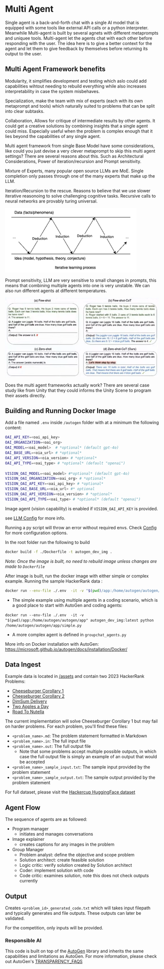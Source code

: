# Multi Agent

Single agent is a back-and-forth chat with a single AI model that is equipped with some tools like external API calls or a python interpreter. Meanwhile Multi-agent is built by several agnets with different metaprompts and uniquee tools. Multi-agent let the agents chat with each other before responding with the user. The idea here is to give a better context for the agent and let them to give feedback by themselves before returning its output to the user.

## Multi Agent Framework benefits

Modularity, it simplifies development and testing which aslo could add capabilities wihtout needing to rebuild everything while also increases interpretability in case the system misbehaves.

Specialization, make the team with mix of experts (each with its own metaprompt and tools) which naturally suited to problems that can be split into clear subtasks.

Collaboration, Allows for critique of intermediate results by other agents. It could get a creative solutions by combining insights that a single agent could miss. Especially useful when the problem is complex enough that it lies beyond the capabilities of any single agent.

Multi agent framework from single Base Model have some considerations, like could you just devise a very clever metaprompt to skip this multi agent settings? There are several reasons about this. Such as Architectural Considerations, Power of iteration/recursion and Prompt sensitivity.

Mixture of Experts, many popular open source LLMs are MoE. Single completion only passes through one of the many experts that make up the LLM.

Iteration/Recursion to the rescue. Reasons to believe that we use slower iterative reasonoing to solve challenging cognitive tasks. Recursive calls to neural networks are provably turing universal.

![diagram](diagrams/diagram1.png)

Prompt sensitivity, LLM are very sensitive to small changes in prompts, this means that combining multiple agents into one is very unstable. We can also run different agents at different temperatures.

![image](diagrams/image.png)

Does the multi agent frameworks actually work? There are several case study like from Unity that they could informs the Unity Scene to program their assets directly.

## Building and Running Docker Image

Add a file named `.env` inside `/autogen` folder with at a minimum the following content:

```bash
OAI_API_KEY=<oai_api_key> 
OAI_ORGANIZATION=<oai_org>
OAI_MODEL=<oai_model>  # *optional* (default gpt-4o) 
OAI_BASE_URL=<oia_url> # *optional* 
OAI_API_VERSION=<oia_version> # *optional*
OAI_API_TYPE=<oai_type> # *optional* (default "openai")

VISION_OAI_MODEL=<oai_model> #*optional* (default gpt-4o) 
VISION_OAI_ORGANIZATION=<oai_org> # *optional* 
VISION_OAI_API_KEY=<oai_api_key> # *optional* 
VISION_OAI_BASE_URL=<oia_url> #* optional
VISION_OAI_API_VERSION=<oia_version> # *optional*
VISION_OAI_API_TYPE=<oai_type> # *optional* (default "openai")
```

Image agent (vision capability) is enabled if `VISION_OAI_API_KEY` is provided.

see [LLM Config](https://microsoft.github.io/autogen/docs/topics/llm_configuration/) for more info.

Running a py script  will throw an error without required envs. Check [Config](./app/config/config.py) for more configuration options.

In the root folder run the following to build

```bash
docker build -f ./Dockerfile -t autogen_dev_img .
```

*Note: Once the image is built, no need to rebuild image unless changes are made to `Dockerfile`*

After image is built, run the docker image with either simple or complex example. Running the sample HackerRank data :

```bash
docker run --env-file ./.env  -it -v "$(pwd)/app:/home/autogen/autogen/app" -v "$(pwd)/../assets/practice:/home/autogen/autogen/app/assets" autogen_dev_img:latest python /home/autogen/autogen/app/hackercup.py /home/autogen/autogen/app/assets/
```

- The simple example using multiple agents in a coding scenario, which is a good place to start with AutoGen and coding agents:

`docker run --env-file ./.env  -it -v "$(pwd)/app:/home/autogen/autogen/app" autogen_dev_img:latest python /home/autogen/autogen/app/simple.py`

- A more complex agent is defined in `groupchat_agents.py`

More info on Docker installation with AutoGen:  <https://microsoft.github.io/autogen/docs/installation/Docker/>

## Data Ingest

Example data is located in [/assets](../assets/) and contain two 2023 HackerRank Problems:

- [Cheeseburger Corollary 1](https://www.facebook.com/codingcompetitions/hacker-cup/2023/practice-round/problems/A1)
- [Cheeseburger Corollary 2](https://www.facebook.com/codingcompetitions/hacker-cup/2023/practice-round/problems/A2)
- [DimSum Delivery](https://www.facebook.com/codingcompetitions/hacker-cup/2023/practice-round/problems/B)
- [Two Apples a Day](https://www.facebook.com/codingcompetitions/hacker-cup/2023/practice-round/problems/C)
- [Road To Nutella](https://www.facebook.com/codingcompetitions/hacker-cup/2023/practice-round/problems/D)

The current implementation will solve Cheeseburger Corollary 1 but may fail on harder problems.
For each problem, you'll find these files:

- `<problem_name>.md`: The problem statement formatted in Markdown
- `<problem_name>.in`: The full input file
- `<problem_name>.out`: The full output file
  - Note that some problems accept multiple possible outputs, in which case the full output file is simply an example of an output that would be accepted
- `<problem_name>_sample_input.txt`: The sample input provided by the problem statement
- `<problem_name>_sample_output.txt`: The sample output provided by the problem statement

For full dataset, please visit the [Hackercup HuggingFace dataset](https://huggingface.co/datasets/hackercupai/hackercup)

## Agent Flow

The sequence of agents are as followed:

- Program manager
  - initiates and manages conversations
- Image explainer
  - creates captions for any images in the problem
- Group Manager
  - Problem analyst: define the objective and scope problem
  - Solution architect: create feasible solution
  - Logic critic: verify solution created by Solution architect
  - Coder: implement solution with code
  - Code critic: examines solution, note this does not check outputs currently

## Output

Creates `<problem_id>_generated_code.txt` which will takes input filepath and typically generates and file outputs. These outputs can later be validated.

For the competition, only inputs will be provided.

### Responsible AI

This code is built on top of the [AutoGen](https://github.com/microsoft/autogen) library and inherits the same capabilities and limitations as AutoGen. For more information, please check out AutoGen's [TRANSPARENCY_FAQS](https://github.com/microsoft/autogen/blob/main/TRANSPARENCY_FAQS.md)
